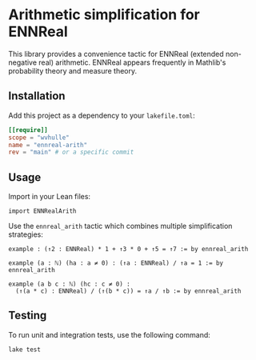 # Arithmetic simplification for ENNReal

This library provides a convenience tactic for ENNReal (extended non-negative real) arithmetic. ENNReal appears frequently in Mathlib's probability theory and measure theory.

## Installation

Add this project as a dependency to your `lakefile.toml`:

```toml
[[require]]
scope = "wvhulle"
name = "ennreal-arith"
rev = "main" # or a specific commit
```

## Usage

Import in your Lean files:

```lean
import ENNRealArith
```

Use the `ennreal_arith` tactic which combines multiple simplification strategies:

```lean
example : (↑2 : ENNReal) * 1 + ↑3 * 0 + ↑5 = ↑7 := by ennreal_arith

example (a : ℕ) (ha : a ≠ 0) : (↑a : ENNReal) / ↑a = 1 := by ennreal_arith

example (a b c : ℕ) (hc : c ≠ 0) : 
  (↑(a * c) : ENNReal) / (↑(b * c)) = ↑a / ↑b := by ennreal_arith
```

## Testing

To run unit and integration tests, use the following command:

```bash
lake test
```